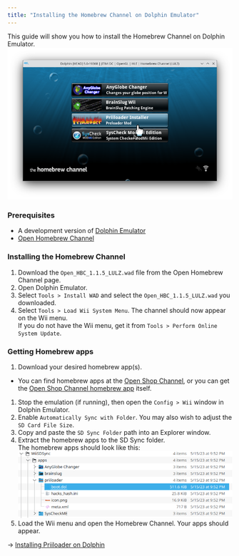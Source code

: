 ```yaml
---
title: "Installing the Homebrew Channel on Dolphin Emulator"
---
```


This guide will show you how to install the Homebrew Channel on Dolphin Emulator.
![HBC on Dolphin](/res/image/dolphin-hbc.png)

### Prerequisites
- A development version of [Dolphin Emulator](https://dolphin-emu.org/)
- [Open Homebrew Channel](https://github.com/Wii-Mini-Hacking/hbc/releases)

### Installing the Homebrew Channel

1. Download the `Open_HBC_1.1.5_LULZ.wad` file from the Open Homebrew Channel page.
1. Open Dolphin Emulator.
1. Select `Tools > Install WAD` and select the `Open_HBC_1.1.5_LULZ.wad` you downloaded.
1. Select `Tools > Load Wii System Menu`. The channel should now appear on the Wii menu. <br>
If you do not have the Wii menu, get it from `Tools > Perform Online System Update`.

### Getting Homebrew apps

1. Download your desired homebrew app(s).
  - You can find homebrew apps at the [Open Shop Channel](https://oscwii.org/), or you can get the [Open Shop Channel homebrew app](https://wii.guide/hbb) itself.
1. Stop the emulation (if running), then open the `Config > Wii` window in Dolphin Emulator.
1. Enable `Automatically Sync with Folder`. You may also wish to adjust the `SD Card File Size`.
1. Copy and paste the `SD Sync Folder` path into an Explorer window.
1. Extract the homebrew apps to the SD Sync folder. <br>
The homebrew apps should look like this:
![Homebrew apps structure](/res/image/hb-app-structure.png)
1. Load the Wii menu and open the Homebrew Channel. Your apps should appear.

-> [Installing Priiloader on Dolphin](priiloader)